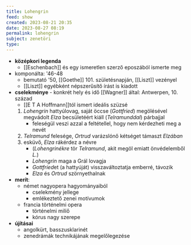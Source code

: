 ```yaml
---
title: Lohengrin
feed: show
created: 2023-08-21 20:35
date: 2023-08-27 08:19
permalink: lohengrin
subject: zenetöri
type: 
---
```


- **középkori legenda**
	- [[Eschenbach]] és egy ismeretlen szerző eposzából ismerte meg
- komponálta: '46-48
	- bemutató '50, [[Goethe]] 101. születésnapján, [[Liszt]] vezényel
	- [[Liszt]] egyébként népszerűsítő írást is kiadott
- **cselekménye** - konkrét hely és idő [[Wagner]] által: Antwerpen, 10. század
	- [[E T A Hoffmann]]tól ismert ideális szüzsé
	1. *Lohengrin* hattyúlovag, saját öccse (*Gottfried*) megölésével megvádolt *Elza* becsületéért kiáll (*Telramunddal*) párbajjal
		- feleségül veszi azzal a feltétellel, hogy nem kérdezheti meg a nevét
	 2. *Telramund* felesége, *Ortrud* varázslónő kétséget támaszt *Elzában*
	 3. esküvő, *Elza* rákérdez a névre
		 - (*Lohengrinékre* tör *Telramund*, akit megöl emiatt önvédelemből *L.*)
		 - *Lohengrin* maga a Grál lovagja
		 - *Gottfried*et (a hattyúját) visszaváltoztatja emberré, távozik
		 - *Elza* és *Ortrud* szörnyethalnak
- **merít**:
	- német nagyopera hagyományaiból
		- cselekmény jellege
		- emlékeztető zenei motívumok
	- francia történelmi opera
		- történelmi miliő
		- kórus nagy szerepe
- **újításai**
	- angolkürt, basszusklarinét
	- zenedrámák technikájának megelőlegezése